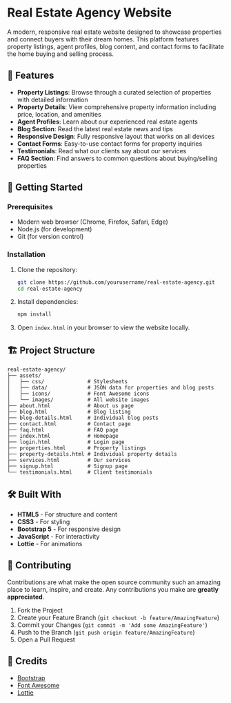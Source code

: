 # Real Estate Agency Website

A modern, responsive real estate website designed to showcase properties and connect buyers with their dream homes. This platform features property listings, agent profiles, blog content, and contact forms to facilitate the home buying and selling process.

## 🌟 Features

- **Property Listings**: Browse through a curated selection of properties with detailed information
- **Property Details**: View comprehensive property information including price, location, and amenities
- **Agent Profiles**: Learn about our experienced real estate agents
- **Blog Section**: Read the latest real estate news and tips
- **Responsive Design**: Fully responsive layout that works on all devices
- **Contact Forms**: Easy-to-use contact forms for property inquiries
- **Testimonials**: Read what our clients say about our services
- **FAQ Section**: Find answers to common questions about buying/selling properties

## 🚀 Getting Started

### Prerequisites

- Modern web browser (Chrome, Firefox, Safari, Edge)
- Node.js (for development)
- Git (for version control)

### Installation

1. Clone the repository:
   ```bash
   git clone https://github.com/yourusername/real-estate-agency.git
   cd real-estate-agency
   ```

2. Install dependencies:
   ```bash
   npm install
   ```

3. Open `index.html` in your browser to view the website locally.

## 🏗️ Project Structure

```
real-estate-agency/
├── assets/
│   ├── css/              # Stylesheets
│   ├── data/             # JSON data for properties and blog posts
│   ├── icons/            # Font Awesome icons
│   └── images/           # All website images
├── about.html            # About us page
├── blog.html             # Blog listing
├── blog-details.html     # Individual blog posts
├── contact.html          # Contact page
├── faq.html              # FAQ page
├── index.html            # Homepage
├── login.html            # Login page
├── properties.html       # Property listings
├── property-details.html # Individual property details
├── services.html         # Our services
├── signup.html           # Signup page
└── testimonials.html     # Client testimonials
```

## 🛠️ Built With

- **HTML5** - For structure and content
- **CSS3** - For styling
- **Bootstrap 5** - For responsive design
- **JavaScript** - For interactivity
- **Lottie** - For animations

## 🤝 Contributing

Contributions are what make the open source community such an amazing place to learn, inspire, and create. Any contributions you make are **greatly appreciated**.

1. Fork the Project
2. Create your Feature Branch (`git checkout -b feature/AmazingFeature`)
3. Commit your Changes (`git commit -m 'Add some AmazingFeature'`)
4. Push to the Branch (`git push origin feature/AmazingFeature`)
5. Open a Pull Request

## 🌟 Credits

- [Bootstrap](https://getbootstrap.com/)
- [Font Awesome](https://fontawesome.com/)
- [Lottie](https://lottiefiles.com/)
